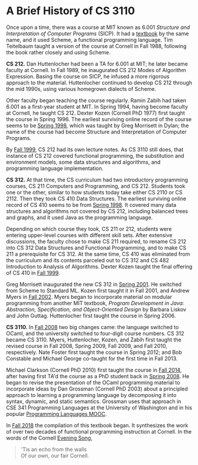 # A Brief History of CS 3110

Once upon a time, there was a course at MIT known as 6.001 *Structure
and Interpretation of Computer Programs* (SICP).  It had a
[textbook][sicp] by the same name, and it used Scheme, a functional
programming language.  Tim Teitelbaum taught a version of the course at
Cornell in Fall 1988, following the book rather closely and using
Scheme.

[sicp]: http://web.mit.edu/alexmv/6.037/sicp.pdf

**CS 212.**  Dan Huttenlocher had been a TA for 6.001 at MIT; he later
became faculty at Cornell. In Fall 1989, he inaugurated CS 212 Modes of
Algorithm Expression.  Basing the course on SICP, he infused a more
rigorous approach to the material.  Huttenlocher continued to develop CS 212
through the mid 1990s, using various homegrown dialects of Scheme.  

Other faculty began teaching the course regularly. Ramin Zabih had taken
6.001 as a first-year student at MIT. In Spring 1994, having become
faculty at Cornell, he taught CS 212. Dexter Kozen (Cornell PhD 1977)
first taught the course in Spring 1996. The earliest surviving online
record of the course seems to be [Spring 1998][cs212-1998sp], which was
taught by Greg Morrisett in Dylan; the name of the course had become
Structure and Interpretation of Computer Programs.

By [Fall 1999][cs212-1999fa], CS 212 had its own lecture notes.  As
CS 3110 still does, that instance of CS 212 covered functional
programming, the substitution and environment models, some data
structures and algorithms, and programming language implementation.

**CS 312.** At that time, the CS curriculum had two introductory
programming courses, CS 211 Computers and Programming, and CS 212.
Students took one or the other, similar to how students today take
either CS 2110 or CS 2112.  Then they took CS 410 Data Structures. The
earliest surviving online record of CS 410 seems to be from [Spring
1998][cs410-1998sp]. It covered many data structures and algorithms not
covered by CS 212, including balanced trees and graphs, and it used Java
as the programming language. 

Depending on which course they took, CS 211 or 212, students were
entering upper-level courses with different skill sets.  After extensive
discussions, the faculty chose to make CS 211 required, to rename CS 212
into CS 312 Data Structures and Functional Programming, and to make CS 211
a prerequisite for CS 312. At the same time, CS 410 was eliminated from
the curriculum and its contents parceled out to CS 312 and CS 482
Introduction to Analysis of Algorithms. Dexter Kozen taught the final
offering of CS 410 in [Fall 1999][cs410-1999fa].  

Greg Morrisett inaugurated the new CS 312 in [Spring
2001][cs312-2001sp].  He switched from Scheme to Standard ML.  Kozen
first taught it in Fall 2001, and Andrew Myers in [Fall
2002][cs312-2002fa]. Myers began to incorporate material on modular
programming from another MIT textbook, *Program Development in Java:
Abstraction, Specification, and Object-Oriented Design* by Barbara
Liskov and John Guttag.  Huttenlocher first taught the course in Spring
2006.

**CS 3110.** In [Fall 2008][cs3110-2008fa] two big changes came: the
language switched to OCaml, and the university switched to four-digit
course numbers. CS 312 became CS 3110.  Myers, Huttenlocher, Kozen, and
Zabih first taught the revised course in Fall 2008, Spring 2009, Fall
2009, and Fall 2010, respectively.  Nate Foster first taught the course
in Spring 2012; and Bob Constable and Michael George co-taught for the
first time in Fall 2013.

Michael Clarkson (Cornell PhD 2010) first taught the course in [Fall
2014][cs3110-2014fa], after having first TA'd the course as a PhD
student back in [Spring 2008][cs312-2008sp].  He began to revise the
presentation of the OCaml programming material to incorporate ideas by
Dan Grossman (Cornell PhD 2003) about a principled approach to
learning a programming language by decomposing it into syntax, dynamic,
and static semantics.  Grossman uses that approach in CSE 341
Programming Languages at the University of Washington and in his popular
[Programming Languages MOOC][pl-mooc].

In [Fall 2018][cs3110-2018fa] the compilation of this textbook began. It
synthesizes the work of over two decades of functional programming
instruction at Cornell.  In the words of the Cornell [Evening
Song][eveningsong],

>'Tis an echo from the walls<br/>
>Of our own, our fair Cornell.


[cs212-1998sp]: http://www.cs.cornell.edu/courses/cs212/1998sp/Outline.html
[cs212-1999fa]: http://www.cs.cornell.edu/courses/cs212/1999FA/Materials.html
[cs410-1998sp]: http://www.cs.cornell.edu/courses/cs410/1998sp/schedule.html
[cs410-1999fa]: http://www.cs.cornell.edu/courses/cs410/1999fa/
[cs312-2002fa]: http://www.cs.cornell.edu/courses/cs312/2002fa/lectures.htm
[cs312-2001sp]: http://www.cs.cornell.edu/courses/cs312/2001SP/notes.html
[cs312-2008sp]: http://www.cs.cornell.edu/courses/cs312/2008sp/overview.html
[cs3110-2008fa]: http://www.cs.cornell.edu/courses/cs3110/2008fa/schedule.html
[cs3110-2014fa]: http://www.cs.cornell.edu/courses/cs3110/2014fa/course_info.php
[cs3110-2015fa]: http://www.cs.cornell.edu/courses/cs3110/2015fa/
[cs3110-2018fa]: https://www.cs.cornell.edu/courses/cs3110/2018fa/textbook
[eveningsong]: https://alumni.cornell.edu/download/3542/
[pl-mooc]: https://www.coursera.org/learn/programming-languages
